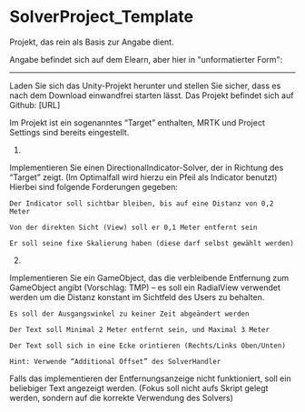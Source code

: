 # SolverProject_Template
Projekt, das rein als Basis zur Angabe dient.

Angabe befindet sich auf dem Elearn, aber hier in "unformatierter Form":
_________________________________________________________________________

Laden Sie sich das Unity-Projekt herunter und stellen Sie sicher, dass es nach dem Download einwandfrei starten lässt. 
Das Projekt befindet sich auf Github: [URL] 

Im Projekt ist ein sogenanntes “Target” enthalten, MRTK und Project Settings sind bereits eingestellt. 

1) 

Implementieren Sie einen DirectionalIndicator-Solver, der in Richtung des “Target” zeigt. (Im Optimalfall wird hierzu ein Pfeil als Indicator benutzt) 
Hierbei sind folgende Forderungen gegeben: 

    Der Indicator soll sichtbar bleiben, bis auf eine Distanz von 0,2 Meter 

    Von der direkten Sicht (View) soll er 0,1 Meter entfernt sein 

    Er soll seine fixe Skalierung haben (diese darf selbst gewählt werden) 

2) 

Implementieren Sie ein GameObject, das die verbleibende Entfernung zum GameObject angibt (Vorschlag: TMP) – es soll ein RadialView verwendet werden um die Distanz konstant im Sichtfeld des Users zu behalten. 

    Es soll der Ausgangswinkel zu keiner Zeit abgeändert werden 

    Der Text soll Minimal 2 Meter entfernt sein, und Maximal 3 Meter 

    Der Text soll sich in eine Ecke orintieren (Rechts/Links Oben/Unten) 

    Hint: Verwende “Additional Offset” des SolverHandler  

 

Falls das implementieren der Entfernungsanzeige nicht funktioniert, soll ein beliebiger Text angezeigt werden. (Fokus soll nicht aufs Skript gelegt werden, sondern auf die korrekte Verwendung des Solvers) 
